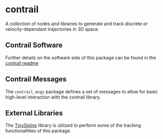 # contrail
A collection of nodes and libraries to generate and track discrete or velocity-dependant trajectories in 3D space.

## Contrail Software
Further details on the software side of this package can be found in the [contrail readme](contrail/README.md)

## Contrail Messages
The `contrail_msgs` package defines a set of messages to allow for basic high-level interaction with the contrail library.

## External Libraries
The [TinySpline](https://github.com/msteinbeck/tinyspline) library is utilized to perform some of the tracking functionallities of this package.
